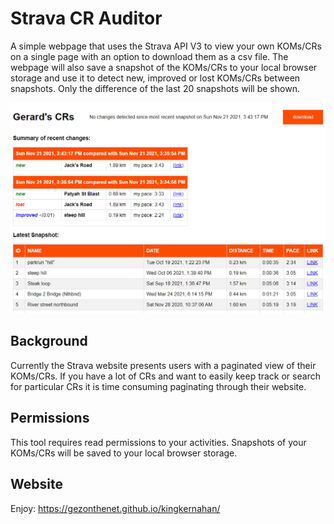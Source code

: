 # Strava CR Auditor

A simple webpage that uses the Strava API V3 to view your own KOMs/CRs on a single page with an option to download them as a csv file. The webpage will also save a snapshot of the KOMs/CRs to your local browser storage and use it to detect new, improved or lost KOMs/CRs between snapshots. Only the difference of the last 20 snapshots will be shown.

![Example](examples/StravaAuditorExample.png)
## Background

Currently the Strava website presents users with a paginated view of their KOMs/CRs. If you have a lot of CRs and want to easily keep track or search for particular CRs it is time consuming paginating through their website.

## Permissions

This tool requires read permissions to your activities. Snapshots of your KOMs/CRs will be saved to your local browser storage.

## Website

Enjoy: https://gezonthenet.github.io/kingkernahan/


